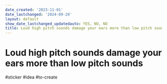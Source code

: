 ```yaml
---
date_created: '2023-11-01'
date_lastchanged: '2024-09-20'
layout: default
show_date_lastchanged_updatedauto: YES, NO, NO
title: Loud high pitch sounds damage your ears more than low pitch sounds
---
```


# Loud high pitch sounds damage your ears more than low pitch sounds

#sticker #idea #to-create 